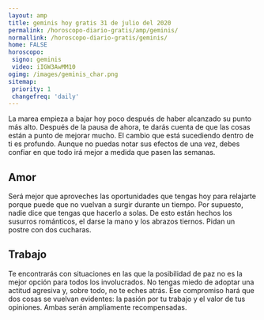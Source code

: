 ```yaml
---
layout: amp
title: geminis hoy gratis 31 de julio del 2020 
permalink: /horoscopo-diario-gratis/amp/geminis/
normallink: /horoscopo-diario-gratis/geminis/
home: FALSE
horoscopo:
 signo: geminis
 video: iIGW3AwMM10
ogimg: /images/geminis_char.png
sitemap:
 priority: 1
 changefreq: 'daily'
---
```



La marea empieza a bajar hoy poco después de haber alcanzado su punto más alto. Después de la pausa de ahora, te darás cuenta de que las cosas están a punto de mejorar mucho. El cambio que está sucediendo dentro de ti es profundo. Aunque no puedas notar sus efectos de una vez, debes confiar en que todo irá mejor a medida que pasen las semanas.

## Amor

Será mejor que aproveches las oportunidades que tengas hoy para relajarte porque puede que no vuelvan a surgir durante un tiempo. Por supuesto, nadie dice que tengas que hacerlo a solas. De esto están hechos los susurros románticos, el darse la mano y los abrazos tiernos. Pidan un postre con dos cucharas.

## Trabajo

Te encontrarás con situaciones en las que la posibilidad de paz no es la mejor opción para todos los involucrados. No tengas miedo de adoptar una actitud agresiva y, sobre todo, no te eches atrás. Ese compromiso hará que dos cosas se vuelvan evidentes: la pasión por tu trabajo y el valor de tus opiniones. Ambas serán ampliamente recompensadas.